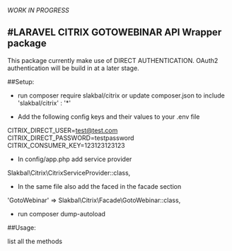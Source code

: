 *WORK IN PROGRESS*

#LARAVEL CITRIX GOTOWEBINAR API Wrapper package
------------

This package currently make use of DIRECT AUTHENTICATION. OAuth2 authentication will be build in at a later stage.

##Setup:

* run composer require slakbal/citrix or update composer.json to include 'slakbal/citrix' : '*'

* Add the following config keys and their values to your .env file

CITRIX_DIRECT_USER=test@test.com
CITRIX_DIRECT_PASSWORD=testpassword
CITRIX_CONSUMER_KEY=123123123123

* In config/app.php add service provider

Slakbal\Citrix\CitrixServiceProvider::class,

* In the same file also add the faced in the facade section

'GotoWebinar'      => Slakbal\Citrix\Facade\GotoWebinar::class,

* run composer dump-autoload

##Usage:

list all the methods